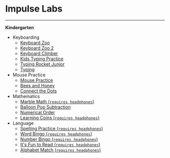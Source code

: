 # Impulse Labs
______
**Kindergarten**


* Keyboarding
  * [Keyboard Zoo](http://www.abcya.com/keyboarding_practice.htm)
  * [Keyboard Zoo 2](http://www.abcya.com/keyboarding_practice.htm)
  * [Keyboard Climber](http://www.abcya.com/keyboarding_practice.htm)
  * [Kids Typing Practice](http://kidstyping.weebly.com/)
  * [Typing Rocket Junior](http://www.abcya.com/typing_rocket_junior.htm)
  * [Typing](http://www.abcya.com/keyboarding_practice.htm)
* Mouse Practice
  * [Mouse Practice](http://practicadelmouse.altervista.org/)
  * [Bees and Honey](http://www.tvokids.com/play/bees_and_honey/bee2blueback.swf)
  * [Connect the Dots](http://www.abcya.com/connect_the_dots.htm)
* Mathematics
  * [Marble Math (`requires headphones`)](http://www.abcya.com/addition.htm)
  * [Balloon Pop Subtraction](http://www.abcya.com/subtraction_game.htm)
  * [Numerical Order](http://www.abcya.com/numerical_order.htm)
  * [Learning Coins (`requires headphones`)](http://www.abcya.com/learning_coins.htm)
* Language
  * [Spelling Practice (`requires headphones`)](http://www.abcya.com/dolch_sight_word_spelling.htm)
  * [Word Bingo (`requires headphones`)](http://www.abcya.com/dolch_sight_word_bingo.htm)
  * [Number Bingo (`requires headphones`)](http://www.abcya.com/number_bingo.htm)
  * [It's Fun to Read (`requires headphones`)](http://www.starfall.com/n/level-b/index/load.htm?)
  * [Alphabet Match (`requires headphones`)](http://www.abcya.com/alphabet_matching_game.htm)
